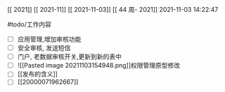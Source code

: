 [[ 2021]]
[[ 2021-11]]
[[ 2021-11-03]]
[[ 44 周- 2021]]
 2021-11-03 14:22:47
 
   #todo/工作内容
- [ ] 应用管理,增加审核功能
- [ ] 安全审核, 发送短信
- [ ] 门户, 老数据审核开关,更新到新的表中
- [ ] ![[Pasted image 20211103154948.png]]权限管理原型修改
- [ ] [[发布的含义]]
- [ ] [[20000071962667]]